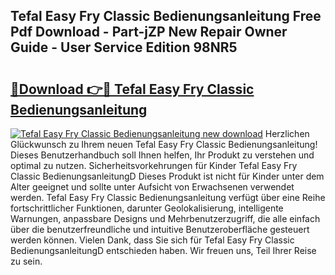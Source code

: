 ## Tefal Easy Fry Classic Bedienungsanleitung Free Pdf Download - Part-jZP New Repair Owner Guide - User Service Edition 98NR5

# <h2><a href="http://df0pe54.blite.top/?on=Tefal+Easy+Fry+Classic+Bedienungsanleitung">🔗Download 👉🔴 Tefal Easy Fry Classic Bedienungsanleitung</a></h2>

[![Tefal Easy Fry Classic Bedienungsanleitung new download](https://i.imgur.com/lujVjoI.png)](http://df0pe54.blite.top/?on=Tefal+Easy+Fry+Classic+Bedienungsanleitung)
Herzlichen Glückwunsch zu Ihrem neuen Tefal Easy Fry Classic Bedienungsanleitung! Dieses Benutzerhandbuch soll Ihnen helfen, Ihr Produkt zu verstehen und optimal zu nutzen. Sicherheitsvorkehrungen für Kinder Tefal Easy Fry Classic BedienungsanleitungD Dieses Produkt ist nicht für Kinder unter dem Alter geeignet und sollte unter Aufsicht von Erwachsenen verwendet werden. Tefal Easy Fry Classic Bedienungsanleitung verfügt über eine Reihe fortschrittlicher Funktionen, darunter Geolokalisierung, intelligente Warnungen, anpassbare Designs und Mehrbenutzerzugriff, die alle einfach über die benutzerfreundliche und intuitive Benutzeroberfläche gesteuert werden können. Vielen Dank, dass Sie sich für Tefal Easy Fry Classic BedienungsanleitungD entschieden haben. Wir freuen uns, Teil Ihrer Reise zu sein.
